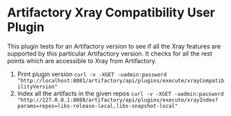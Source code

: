 Artifactory Xray Compatibility User Plugin
==============================

This plugin tests for an Artifactory version to see if all the Xray features are supported by this particular Artifactiory version. It checks for all the rest points which are accessible to Xray from Artifactory.

1. Print plugin version
```curl -v -XGET -uadmin:password "http://localhost:8081/artifactory/api/plugins/execute/xrayCompatibilityVersion"```
2. Index all the artifacts in the given repos
```curl -v -XGET -uadmin:password "http://127.0.0.1:8088/artifactory/api/plugins/execute/xrayIndex?params=repos=libs-release-local,libs-snapshot-local"```

